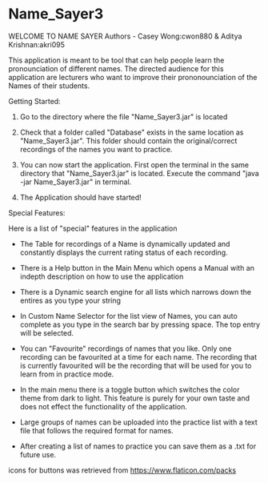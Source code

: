 # Name_Sayer3

WELCOME TO NAME SAYER
Authors - Casey Wong:cwon880 & Aditya Krishnan:akri095

This application is meant to be tool that can help people learn the pronounciation of different names. The directed audience for this application are lecturers who want to improve their prononounciation of the Names of their students.

Getting Started:

1. Go to the directory where the file "Name_Sayer3.jar" is located

2. Check that a folder called "Database" exists in the same location as "Name_Sayer3.jar". This folder should contain the original/correct recordings of the names you want to practice.

3. You can now start the application. First open the terminal in the same directory that "Name_Sayer3.jar" is located. Execute the command "java -jar Name_Sayer3.jar" in terminal. 

4. The Application should have started!


Special Features:

Here is a list of "special" features in the application

- The Table for recordings of a Name is dynamically updated and constantly displays the current rating status of each recording.

- There is a Help button in the Main Menu which opens a Manual with an indepth description on how to use the application

- There is a Dynamic search engine for all lists which narrows down the entires as you type your string

- In Custom Name Selector for the list view of Names, you can auto complete as you type in the search bar by pressing space. The top entry will be selected.

- You can "Favourite" recordings of names that you like. Only one recording can be favourited at a time for each name. The recording that is currently favourited will be the recording that will be used for you to learn from in practice mode.

- In the main menu there is a toggle button which switches the color theme from dark to light. This feature is purely for your own taste and does not effect the functionality of the application.

- Large groups of names can be uploaded into the practice list with a text file that follows the required format for names.

- After creating a list of names to practice you can save them as a .txt for future use.



icons for buttons was retrieved from https://www.flaticon.com/packs





